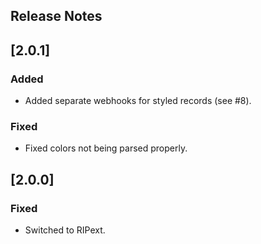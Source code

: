 ﻿## Release Notes

## [2.0.1]

### Added

- Added separate webhooks for styled records (see #8).

### Fixed

- Fixed colors not being parsed properly.


## [2.0.0]

### Fixed

- Switched to RIPext.
